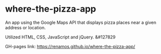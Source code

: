 # where-the-pizza-app

An app using the Google Maps API that displays pizza places near a given address or location.

Utilized HTML, CSS, JavaScript and jQuery. 	&#127829

GH-pages link: https://renamos.github.io/where-the-pizza-app/
